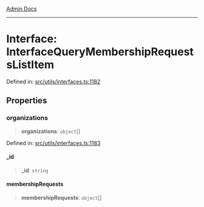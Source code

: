 [Admin Docs](/)

***

# Interface: InterfaceQueryMembershipRequestsListItem

Defined in: [src/utils/interfaces.ts:1182](https://github.com/PalisadoesFoundation/talawa-admin/blob/main/src/utils/interfaces.ts#L1182)

## Properties

### organizations

> **organizations**: `object`[]

Defined in: [src/utils/interfaces.ts:1183](https://github.com/PalisadoesFoundation/talawa-admin/blob/main/src/utils/interfaces.ts#L1183)

#### \_id

> **\_id**: `string`

#### membershipRequests

> **membershipRequests**: `object`[]
